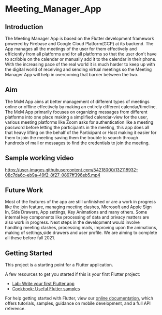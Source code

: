 # Meeting_Manager_App

## Introduction
The Meeting Manager App is based on the Flutter development framework powered by Firebase and Google Cloud Platform(GCP) at its backend. The App manages all the meetings of the user for them effectively and efficiently from all platforms and for all platforms so that the user don't have to scribble on the calendar or manually add it to the calendar in their phone. With the increasing pace of the real world it is much harder to keep up with the digital world of receiving and sending virtual meetings so the Meeting Manager App will help in overcoming that barrier between the two.

## Aim
The MxM App aims at better management of different types of meetings online or offline effectively by making an entirely different calendar/timeline. The MxM App primarily focuses on organizing messages from different platforms into one place making a simplified calendar-view for the user, various meeting platforms like Zoom asks for authentication like a meeting password before letting the participants in the meeting, this app does all that heavy lifting on the behalf of the Participant or Host making it easier for them to join the meeting saving them the trouble to search through hundreds of mail or messages to find the credentials to join the meeting.

## Sample working video


https://user-images.githubusercontent.com/54218000/132118932-08c7da6c-eb9a-49f2-8f27-0897ff396eb5.mp4



## Future Work
Most of the features of the app are still unfinished or are a work in progress like the join feature, managing meeting clashes, Microsoft and Apple Sign In, Side Drawers, App settings, Key Animations and many others. Some internal key components like processing of data and privacy matters are also work in progress. 
Next steps in the development would involve handling meeting clashes, processing mails, improving upon the animations, making of settings,side drawers and user profile. We are aiming to complete all these before fall 2021.


## Getting Started

This project is a starting point for a Flutter application.

A few resources to get you started if this is your first Flutter project:

- [Lab: Write your first Flutter app](https://flutter.dev/docs/get-started/codelab)
- [Cookbook: Useful Flutter samples](https://flutter.dev/docs/cookbook)

For help getting started with Flutter, view our
[online documentation](https://flutter.dev/docs), which offers tutorials,
samples, guidance on mobile development, and a full API reference.
